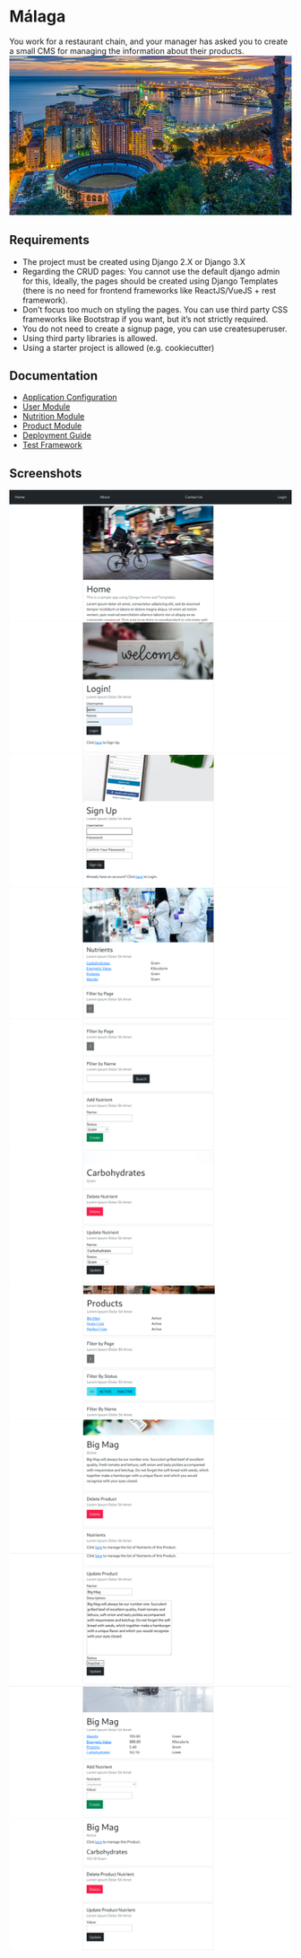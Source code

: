 # Málaga
You work for a restaurant chain, and your manager has asked you to create a small CMS for managing the information about their products.
![alt-img](./wallpaper.jpg)

## Requirements
- The project must be created using Django 2.X or Django 3.X
- Regarding the CRUD pages: You cannot use the default django admin for this, Ideally, the pages should be created using Django Templates (there is no need for frontend frameworks like ReactJS/VueJS + rest framework).
- Don’t focus too much on styling the pages. You can use third party CSS frameworks like Bootstrap if you want, but it’s not strictly required.
- You do not need to create a signup page, you can use createsuperuser.
- Using third party libraries is allowed.
- Using a starter project is allowed (e.g. cookiecutter)

## Documentation
- [Application Configuration](./app/README.md)
- [User Module](./user/README.md)
- [Nutrition Module](./nutrition/README.md)
- [Product Module](./product/README.md)
- [Deployment Guide](./USAGE.md)
- [Test Framework](./TEST.md)

## Screenshots
![alt-img](./screenshots/sample1.png)
![alt-img](./screenshots/sample2.png)
![alt-img](./screenshots/sample3.png)
![alt-img](./screenshots/sample4.png)
![alt-img](./screenshots/sample5.png)
![alt-img](./screenshots/sample6.png)
![alt-img](./screenshots/sample7.png)
![alt-img](./screenshots/sample8.png)
![alt-img](./screenshots/sample9.png)
![alt-img](./screenshots/sample10.png)
![alt-img](./screenshots/sample11.png)
